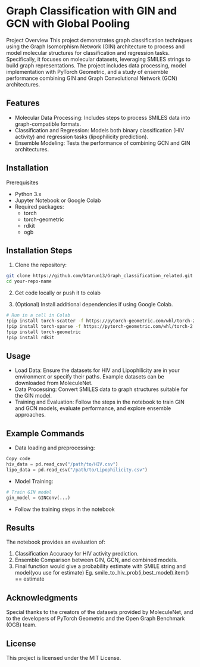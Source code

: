# Graph Classification with GIN and GCN with Global Pooling
Project Overview
This project demonstrates graph classification techniques using the Graph Isomorphism Network (GIN) architecture to process and model molecular structures for classification and regression tasks. Specifically, it focuses on molecular datasets, leveraging SMILES strings to build graph representations. The project includes data processing, model implementation with PyTorch Geometric, and a study of ensemble performance combining GIN and Graph Convolutional Network (GCN) architectures.

## Features
- Molecular Data Processing: Includes steps to process SMILES data into graph-compatible formats.
- Classification and Regression: Models both binary classification (HIV activity) and regression tasks (lipophilicity prediction).
- Ensemble Modeling: Tests the performance of combining GCN and GIN architectures.

## Installation

Prerequisites
- Python 3.x
- Jupyter Notebook or Google Colab
- Required packages:
  - torch
  - torch-geometric
  - rdkit
  - ogb

## Installation Steps
1. Clone the repository:
```bash
git clone https://github.com/btarun13/Graph_classification_related.git
cd your-repo-name
```
2. Get code locally or push it to colab
   
3. (Optional) Install additional dependencies if using Google Colab.
   
```bash
# Run in a cell in Colab
!pip install torch-scatter -f https://pytorch-geometric.com/whl/torch-2.2.1+cu121.html
!pip install torch-sparse -f https://pytorch-geometric.com/whl/torch-2.2.1+cu121.html
!pip install torch-geometric
!pip install rdkit
```

## Usage
- Load Data: Ensure the datasets for HIV and Lipophilicity are in your environment or specify their paths. Example datasets can be downloaded from MoleculeNet.
- Data Processing: Convert SMILES data to graph structures suitable for the GIN model.
- Training and Evaluation: Follow the steps in the notebook to train GIN and GCN models, evaluate performance, and explore ensemble approaches.


## Example Commands

- Data loading and preprocessing:

```python
Copy code
hiv_data = pd.read_csv("/path/to/HIV.csv")
lipo_data = pd.read_csv("/path/to/Lipophilicity.csv")
```

- Model Training:

```python
# Train GIN model
gin_model = GINConv(...)
```

- Follow the training steps in the notebook

## Results
The notebook provides an evaluation of:
1. Classification Accuracy for HIV activity prediction.
2. Ensemble Comparison between GIN, GCN, and combined models.
3. Final function would give a probability estimate with SMILE string and model(you use for estimate) Eg. smile_to_hiv_prob(i,best_model).item() == estimate

## Acknowledgments

Special thanks to the creators of the datasets provided by MoleculeNet, and to the developers of PyTorch Geometric and the Open Graph Benchmark (OGB) team.

## License
This project is licensed under the MIT License.



